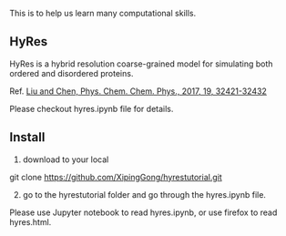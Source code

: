 
This is to help us learn many computational skills.

HyRes
-----
HyRes is a hybrid resolution coarse-grained model for simulating both ordered and disordered proteins.

Ref. [Liu and Chen, Phys. Chem. Chem. Phys., 2017, 19, 32421-32432](https://pubs.rsc.org/en/content/articlelanding/2017/cp/c7cp06736d)

Please checkout hyres.ipynb file for details.

Install
-------
1) download to your local

git clone https://github.com/XipingGong/hyrestutorial.git

2) go to the hyrestutorial folder and go through the hyres.ipynb file.

Please use Jupyter notebook to read hyres.ipynb, or use firefox to read hyres.html.
